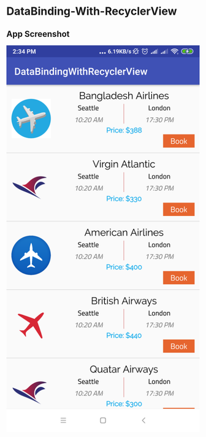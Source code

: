 # DataBinding-With-RecyclerView
## App Screenshot 

![](screenshot/Screenshot_2018-11-08-14-34-39-450_tarikul.com.databindingwithrecyclerview.png)
